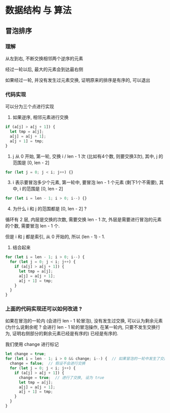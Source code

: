 # 数据结构 与 算法

## 冒泡排序

### 理解

从左到右, 不断交换相邻两个逆序的元素

经过一轮以后, 最大的元素会到达最右侧

如果经过一轮, 并没有发生过元素交换, 证明原来的排序是有序的, 可以退出

### 代码实现

可以分为三个点进行实现

1. 如果逆序, 相邻元素进行交换

```js
if (a[j] > a[j + 1]) {
  let tmp = a[j];
  a[j] = a[j + 1];
  a[j + 1] = tmp;
}
```

1. j 从 0 开始, 第一轮, 交换 i / len - 1 次 (比如有4个数, 则要交换3次), 其中, j 的范围是 [0, len - 2]

```js
for (let j = 0; j < i; j++) {}
```

3. i 表示要冒泡多少个元素, 第一轮中, 要冒泡 len - 1 个元素 (剩下1个不需要), 其中, i 的范围是 [0, len - 2]

```js
for (let i = len - 1; i > 0; i--) {}
```

4. 为什么 i 和 j 的范围都是 [0, len - 2] ?

循环有 2 层, 内层是交换的次数, 需要交换 len - 1 次, 外层是需要进行冒泡的元素的个数, 需要冒泡 len - 1 个.

但是 i 和 j 都是索引, 从 0 开始的, 所以 (len - 1) - 1.

1. 结合起来

```js
for (let i = len - 1; i > 0; i--) {
  for (let j = 0; j < i; j++) {
    if (a[j] > a[j + 1]) {
      let tmp = a[j];
      a[j] = a[j + 1];
      a[j + 1] = tmp;
    }
  }
}
```

### 上面的代码实现还可以如何改进 ?

如果在冒泡的一轮内 (会进行 len - 1 轮冒泡), 没有发生过交换, 可以认为剩余元素 (为什么说剩余呢 ? 会进行 len - 1 轮的冒泡操作, 在某一轮内, 只要不发生交换行为, 证明右侧部分的剩余元素已经是有序的) 已经是有序的.

我们使用 change 进行标记

```js
let change = true;
for (let i = len - 1; i > 0 && change; i--) {  // 如果冒泡的一轮中发生了交换, 则需要继续下一轮冒泡
  change = false;  // 假设不会进行交换
  for (let j = 0; j < i; j++) {
    if (a[j] > a[j + 1]) {
      change = true;  // 进行了交换, 设为 true
      let tmp = a[j];
      a[j] = a[j + 1];
      a[j + 1] = tmp;
    }
  }
}
```
